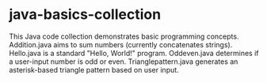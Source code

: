 # java-basics-collection
This Java code collection demonstrates basic programming concepts. Addition.java aims to sum numbers (currently concatenates strings). Hello.java is a standard "Hello, World!" program. Oddeven.java determines if a user-input number is odd or even. Trianglepattern.java generates an asterisk-based triangle pattern based on user input.
